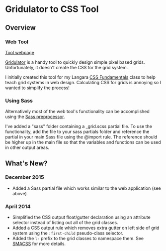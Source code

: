 # Gridulator to CSS Tool

## Overview

### Web Tool

[Tool webpage](http://arbutuscreative.ca/darthvadur/gridulator-to-css/)

[Gridulator](http://gridulator.com) is a handy tool to quickly design simple pixel based grids. Unfortunately, it doesn't create the CSS for the grid system.

I initially created this tool for my Langara [CSS Fundamentals](http://arbutuscreative.ca/darthvadur/langara-courses/css/) class to help teach grid systems in web design. Calculating CSS for grids is annoying so I wanted to simplify the process!

### Using Sass

Alternatively most of the web tool's functionality can be accomplished using the [Sass preprocessor](http://sass-lang.com/). 

I've added a "sass" folder containing a _grid.scss partial file. To use the functionality, add the file to your sass partials folder and reference the partial in your main Sass file using the @import rule. The reference should be higher up in the main file so that the variables and functions can be used in other output areas.

## What's New?

### December 2015
* Added a Sass partial file which works similar to the web application (see above)  

### April 2014

* Simplified the CSS output float/gutter declaration using an attribute selector instead of listing out all of the grid classes.
* Added a CSS output rule which removes extra gutter on left side of grid system using the <code>:first-child</code> pseudo-class selector.
* Added the <code>l-</code> prefix to the grid classes to namespace them. See [SMACSS](http://smacss.com/book/type-layout) for more details.



